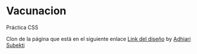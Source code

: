 # Vacunacion
Práctica CSS

Clon de la página que está en el siguiente enlace [Link del diseño](https://dribbble.com/shots/16001939-Vaccination-Vaccine-landing-page-website/attachments/7867915?mode=media) by [Adhiari Subekti](https://dribbble.com/Adhiari_is)
